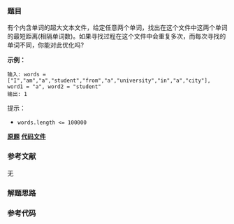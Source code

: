 ### 题目
有个内含单词的超大文本文件，给定任意两个单词，找出在这个文件中这两个单词的最短距离(相隔单词数)。如果寻找过程在这个文件中会重复多次，而每次寻找的单词不同，你能对此优化吗?

**示例：**

    
    
    输入: words = ["I","am","a","student","from","a","university","in","a","city"], word1 = "a", word2 = "student"
    输出: 1

提示：

  * `words.length <= 100000`

 **[原题](https://leetcode-cn.com/problems/find-closest-lcci/)**    **[代码文件]()**


### 参考文献
无

### 解题思路




### 参考代码

```go


```




